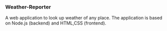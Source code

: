 ### Weather-Reporter
A web application to look up weather of any place.
The application is based on Node.js (backend) and HTML,CSS (frontend). 
